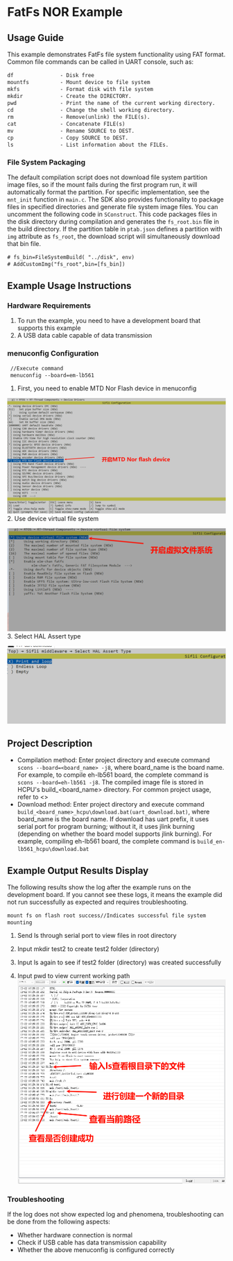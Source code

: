 # FatFs NOR Example
## Usage Guide
This example demonstrates FatFs file system functionality using FAT format. Common file commands can be called in UART console, such as:

```
df               - Disk free
mountfs          - Mount device to file system
mkfs             - Format disk with file system
mkdir            - Create the DIRECTORY.
pwd              - Print the name of the current working directory.
cd               - Change the shell working directory.
rm               - Remove(unlink) the FILE(s).
cat              - Concatenate FILE(s)
mv               - Rename SOURCE to DEST.
cp               - Copy SOURCE to DEST.
ls               - List information about the FILEs.

```
  
### File System Packaging

The default compilation script does not download file system partition image files, so if the mount fails during the first program run, it will automatically format the partition. For specific implementation, see the `mnt_init` function in `main.c`. The SDK also provides functionality to package files in specified directories and generate file system image files. You can uncomment the following code in `SConstruct`. This code packages files in the disk directory during compilation and generates the `fs_root.bin` file in the build directory. If the partition table in `ptab.json` defines a partition with `img` attribute as `fs_root`, the download script will simultaneously download that bin file.
      
```
# fs_bin=FileSystemBuild( "../disk", env)
# AddCustomImg("fs_root",bin=[fs_bin])
```
## Example Usage Instructions
### Hardware Requirements
1. To run the example, you need to have a development board that supports this example
2. A USB data cable capable of data transmission
### menuconfig Configuration
```
 //Execute command
 menuconfig --board=em-lb561
```  
1. First, you need to enable MTD Nor Flash device in menuconfig

![alt text](assets/file_system_1.png)
2. Use device virtual file system

![alt text](assets/file_system_2.png)
3. Select HAL Assert type

![alt text](assets/file_system_3.png)

## Project Description
- Compilation method: Enter project directory and execute command `scons --board=<board_name> -j8`, where board_name is the board name. For example, to compile eh-lb561 board, the complete command is `scons --board=eh-lb561 -j8`. The compiled image file is stored in HCPU's build_<board_name> directory. For common project usage, refer to <<General Project Build Method>>
- Download method: Enter project directory and execute command `build_<board_name>_hcpu\download.bat(uart_download.bat)`, where board_name is the board name. If download has uart prefix, it uses serial port for program burning; without it, it uses jlink burning (depending on whether the board model supports jlink burning). For example, compiling eh-lb561 board, the complete command is `build_en-lb561_hcpu\download.bat`

## Example Output Results Display
The following results show the log after the example runs on the development board. If you cannot see these logs, it means the example did not run successfully as expected and requires troubleshooting.
```
mount fs on flash root success//Indicates successful file system mounting
```
1. Send ls through serial port to view files in root directory

2. Input mkdir test2 to create test2 folder (directory)

3. Input ls again to see if test2 folder (directory) was created successfully

4. Input pwd to view current working path
![alt text](assets/file_system_log_1.png)
### Troubleshooting
If the log does not show expected log and phenomena, troubleshooting can be done from the following aspects:
* Whether hardware connection is normal
* Check if USB cable has data transmission capability
* Whether the above menuconfig is configured correctly